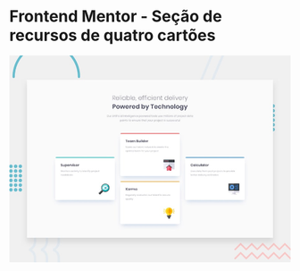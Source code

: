 # Frontend Mentor - Seção de recursos de quatro cartões

![Visualização do design para o desafio de codificação da seção de recursos de quatro cartas](./design/desktop-preview.jpg)

